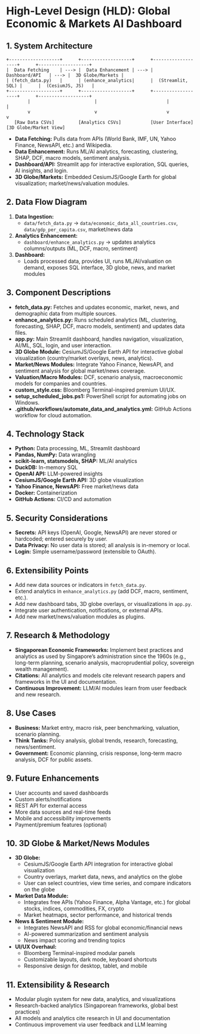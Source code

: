 # High-Level Design (HLD): Global Economic & Markets AI Dashboard

## 1. System Architecture

```
+-------------------+      +-------------------+      +-------------------+      +-------------------+
|  Data Fetching    | ---> |  Data Enhancement | ---> |   Dashboard/API   | ---> |  3D Globe/Markets |
| (fetch_data.py)   |      | (enhance_analytics|      |  (Streamlit, SQL) |      |  (CesiumJS, JS)   |
+-------------------+      +-------------------+      +-------------------+      +-------------------+
        |                        |                          |                          |
        v                        v                          v                          v
   [Raw Data CSVs]         [Analytics CSVs]           [User Interface]         [3D Globe/Market View]
```

- **Data Fetching:** Pulls data from APIs (World Bank, IMF, UN, Yahoo Finance, NewsAPI, etc.) and Wikipedia.
- **Data Enhancement:** Runs ML/AI analytics, forecasting, clustering, SHAP, DCF, macro models, sentiment analysis.
- **Dashboard/API:** Streamlit app for interactive exploration, SQL queries, AI insights, and login.
- **3D Globe/Markets:** Embedded CesiumJS/Google Earth for global visualization; market/news/valuation modules.

## 2. Data Flow Diagram

1. **Data Ingestion:**
   - `data/fetch_data.py` → `data/economic_data_all_countries.csv`, `data/gdp_per_capita.csv`, market/news data
2. **Analytics Enhancement:**
   - `dashboard/enhance_analytics.py` → updates analytics columns/outputs (ML, DCF, macro, sentiment)
3. **Dashboard:**
   - Loads processed data, provides UI, runs ML/AI/valuation on demand, exposes SQL interface, 3D globe, news, and market modules

## 3. Component Descriptions

- **fetch_data.py:** Fetches and updates economic, market, news, and demographic data from multiple sources.
- **enhance_analytics.py:** Runs scheduled analytics (ML, clustering, forecasting, SHAP, DCF, macro models, sentiment) and updates data files.
- **app.py:** Main Streamlit dashboard, handles navigation, visualization, AI/ML, SQL, login, and user interaction.
- **3D Globe Module:** CesiumJS/Google Earth API for interactive global visualization (country/market overlays, news, analytics).
- **Market/News Modules:** Integrate Yahoo Finance, NewsAPI, and sentiment analysis for global market/news coverage.
- **Valuation/Macro Modules:** DCF, scenario analysis, macroeconomic models for companies and countries.
- **custom_style.css:** Bloomberg Terminal-inspired premium UI/UX.
- **setup_scheduled_jobs.ps1:** PowerShell script for automating jobs on Windows.
- **.github/workflows/automate_data_and_analytics.yml:** GitHub Actions workflow for cloud automation.

## 4. Technology Stack
- **Python:** Data processing, ML, Streamlit dashboard
- **Pandas, NumPy:** Data wrangling
- **scikit-learn, statsmodels, SHAP:** ML/AI analytics
- **DuckDB:** In-memory SQL
- **OpenAI API:** LLM-powered insights
- **CesiumJS/Google Earth API:** 3D globe visualization
- **Yahoo Finance, NewsAPI:** Free market/news data
- **Docker:** Containerization
- **GitHub Actions:** CI/CD and automation

## 5. Security Considerations
- **Secrets:** API keys (OpenAI, Google, NewsAPI) are never stored or hardcoded; entered securely by user.
- **Data Privacy:** No user data is stored; all analysis is in-memory or local.
- **Login:** Simple username/password (extensible to OAuth).

## 6. Extensibility Points
- Add new data sources or indicators in `fetch_data.py`.
- Extend analytics in `enhance_analytics.py` (add DCF, macro, sentiment, etc.).
- Add new dashboard tabs, 3D globe overlays, or visualizations in `app.py`.
- Integrate user authentication, notifications, or external APIs.
- Add new market/news/valuation modules as plugins.

## 7. Research & Methodology
- **Singaporean Economic Frameworks:** Implement best practices and analytics as used by Singapore’s administration since the 1960s (e.g., long-term planning, scenario analysis, macroprudential policy, sovereign wealth management).
- **Citations:** All analytics and models cite relevant research papers and frameworks in the UI and documentation.
- **Continuous Improvement:** LLM/AI modules learn from user feedback and new research.

## 8. Use Cases
- **Business:** Market entry, macro risk, peer benchmarking, valuation, scenario planning.
- **Think Tanks:** Policy analysis, global trends, research, forecasting, news/sentiment.
- **Government:** Economic planning, crisis response, long-term macro analysis, DCF for public assets.

## 9. Future Enhancements
- User accounts and saved dashboards
- Custom alerts/notifications
- REST API for external access
- More data sources and real-time feeds
- Mobile and accessibility improvements
- Payment/premium features (optional)

## 10. 3D Globe & Market/News Modules
- **3D Globe:**
  - CesiumJS/Google Earth API integration for interactive global visualization
  - Country overlays, market data, news, and analytics on the globe
  - User can select countries, view time series, and compare indicators on the globe
- **Market Data Module:**
  - Integrates free APIs (Yahoo Finance, Alpha Vantage, etc.) for global stocks, indices, commodities, FX, crypto
  - Market heatmaps, sector performance, and historical trends
- **News & Sentiment Module:**
  - Integrates NewsAPI and RSS for global economic/financial news
  - AI-powered summarization and sentiment analysis
  - News impact scoring and trending topics
- **UI/UX Overhaul:**
  - Bloomberg Terminal-inspired modular panels
  - Customizable layouts, dark mode, keyboard shortcuts
  - Responsive design for desktop, tablet, and mobile

## 11. Extensibility & Research
- Modular plugin system for new data, analytics, and visualizations
- Research-backed analytics (Singaporean frameworks, global best practices)
- All models and analytics cite research in UI and documentation
- Continuous improvement via user feedback and LLM learning
